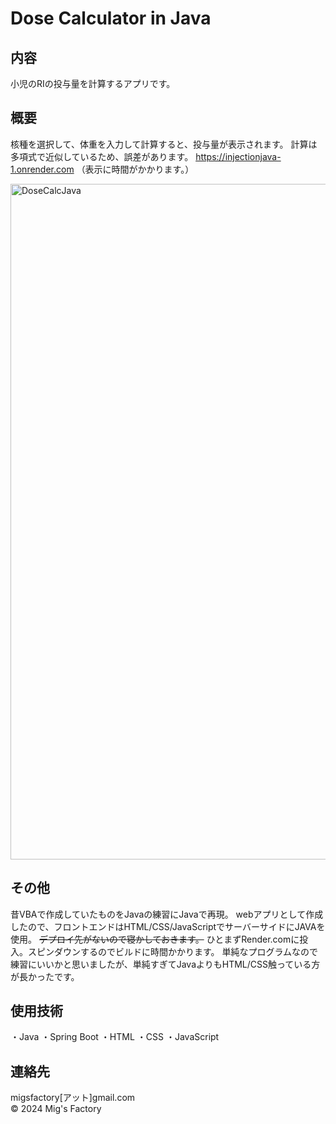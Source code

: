 # Dose Calculator in Java
## 内容
小児のRIの投与量を計算するアプリです。

## 概要
核種を選択して、体重を入力して計算すると、投与量が表示されます。
計算は多項式で近似しているため、誤差があります。
https://injectionjava-1.onrender.com
（表示に時間がかかります。）

<img width="1081" alt="DoseCalcJava" src="https://github.com/user-attachments/assets/f35bccf0-e717-40a5-bd0c-8aca3403a5c9" />

## その他
昔VBAで作成していたものをJavaの練習にJavaで再現。
webアプリとして作成したので、フロントエンドはHTML/CSS/JavaScriptでサーバーサイドにJAVAを使用。
~~デプロイ先がないので寝かしておきます。~~ ひとまずRender.comに投入。スピンダウンするのでビルドに時間かかります。
単純なプログラムなので練習にいいかと思いましたが、単純すぎてJavaよりもHTML/CSS触っている方が長かったです。

## 使用技術
・Java
・Spring Boot
・HTML
・CSS
・JavaScript

## 連絡先
migsfactory[アット]gmail.com  
&copy; 2024 Mig's Factory
